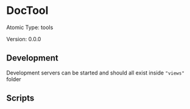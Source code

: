 # DocTool

Atomic Type: tools

Version: 0.0.0

## Development

Development servers can be started and should all exist inside `"views"` folder

## Scripts
